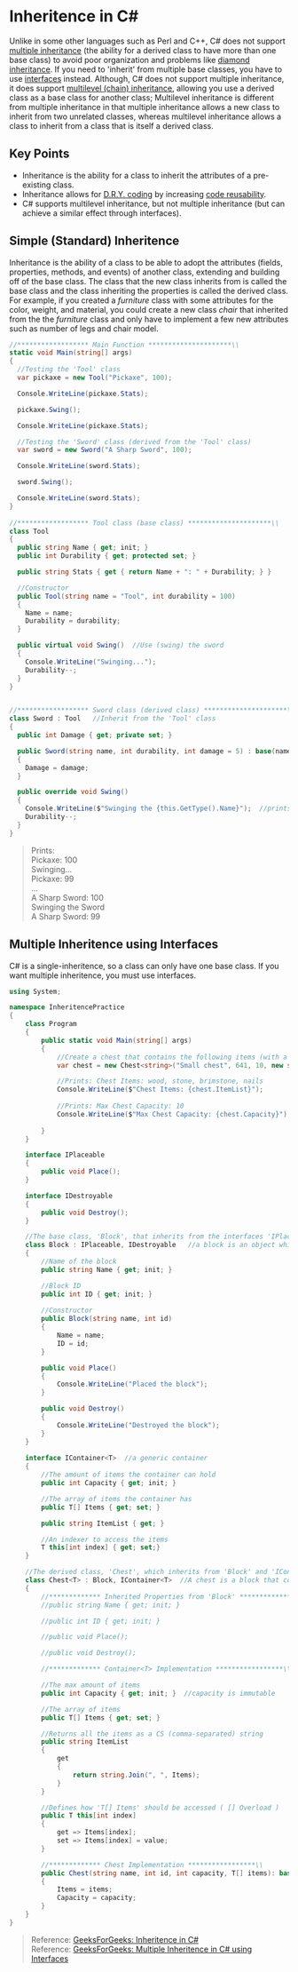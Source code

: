 # Inheritence in C#
 Unlike in some other languages such as Perl and C++, 
C# does not support [multiple inheritance](https://docstore.mik.ua/orelly/perl4/porm/ch11_06.htm)  (the ability for a derived class to have more than one base class) to avoid
poor organization and problems like [diamond inheritance](https://medium.com/@harshamw/deadly-diamond-of-death-e8bb4355c343).
If you need to 'inherit' from multiple base classes, you have to use [interfaces](https://docs.microsoft.com/en-us/dotnet/csharp/fundamentals/types/interfaces) instead. Although, C# does not support multiple inheritance, it does support [multilevel (chain) inheritance](https://www.geeksforgeeks.org/c-sharp-multilevel-inheritance/), 
allowing you use a derived class as a base class for another class; Multilevel inheritance is different from multiple inheritance in that multiple inheritance 
allows a new class to inherit from two unrelated classes, whereas  multilevel inheritance allows a class to inherit from a class that is itself a derived class.

## Key Points
- Inheritance is the ability for a class to inherit the attributes of a pre-existing class.
- Inheritance allows for [D.R.Y. coding](https://dzone.com/articles/is-your-code-dry-or-wet) by increasing [code reusability](https://www.c-sharpcorner.com/UploadFile/201fc1/what-is-code-reuse-and-why-we-use-it/).
- C# supports multilevel inheritance, but not multiple inheritance (but can achieve a similar effect through interfaces).

## Simple (Standard) Inheritence
Inheritance is the ability of a class to be able to adopt the attributes (fields, properties, methods, and events) of another class, extending and 
building off of the base class. The class that the new class inherits from is called the base class and the class inheriting the properties is called the derived class.
For example, if you created a _furniture_ class with some attributes for the color, weight, and material, you could create a new class _chair_ that inherited from the the
_furniture_ class and only have to implement a few new attributes such as number of legs and chair model.

```C#
//****************** Main Function *********************\\
static void Main(string[] args)
{
  //Testing the 'Tool' class
  var pickaxe = new Tool("Pickaxe", 100);

  Console.WriteLine(pickaxe.Stats);

  pickaxe.Swing();

  Console.WriteLine(pickaxe.Stats);

  //Testing the 'Sword' class (derived from the 'Tool' class)
  var sword = new Sword("A Sharp Sword", 100);

  Console.WriteLine(sword.Stats);

  sword.Swing();

  Console.WriteLine(sword.Stats);
}
    
//****************** Tool class (base class) *********************\\
class Tool
{
  public string Name { get; init; }
  public int Durability { get; protected set; }

  public string Stats { get { return Name + ": " + Durability; } }

  //Constructor
  public Tool(string name = "Tool", int durability = 100)
  {
    Name = name;
    Durability = durability;
  }

  public virtual void Swing()  //Use (swing) the sword
  {
    Console.WriteLine("Swinging...");
    Durability--;
  }
}


//****************** Sword class (derived class) *********************\\
class Sword : Tool   //Inherit from the 'Tool' class
{
  public int Damage { get; private set; }

  public Sword(string name, int durability, int damage = 5) : base(name, durability)    //calls the base constructor
  {
    Damage = damage;
  }

  public override void Swing()
  {
    Console.WriteLine($"Swinging the {this.GetType().Name}");  //prints 'Swinging the sword'
    Durability--;
  }
}
```
> Prints: <br />
> Pickaxe: 100 <br />
> Swinging...  <br />
> Pickaxe: 99  <br />
> ... <br />
> A Sharp Sword: 100 <br />
> Swinging the Sword <br />
> A Sharp Sword: 99  <br />

## Multiple Inheritence using Interfaces
C# is a single-inheritence, so a class can only have one base class. If you want multiple inheritence, you must use interfaces. 
```C#
using System;

namespace InheritencePractice
{
    class Program
    {
        public static void Main(string[] args)
        {
            //Create a chest that contains the following items (with a max of 10 items)
            var chest = new Chest<string>("Small chest", 641, 10, new string[] { "wood", "stone", "brimstone", "nails" });

            //Prints: Chest Items: wood, stone, brimstone, nails
            Console.WriteLine($"Chest Items: {chest.ItemList}");
            
            //Prints: Max Chest Capacity: 10
            Console.WriteLine($"Max Chest Capacity: {chest.Capacity}");
            
        }
    }

    interface IPlaceable
    {
        public void Place();
    }

    interface IDestroyable
    {
        public void Destroy();
    }

    //The base class, 'Block', that inherits from the interfaces 'IPlaceable' and 'IDestroyable'
    class Block : IPlaceable, IDestroyable   //a block is an object which can be created and destroyed
    { 
        //Name of the block
        public string Name { get; init; }

        //Block ID
        public int ID { get; init; }
        
        //Constructor
        public Block(string name, int id)
        {
            Name = name;
            ID = id;
        }

        public void Place()
        {
            Console.WriteLine("Placed the block");
        }

        public void Destroy()
        {
            Console.WriteLine("Destroyed the block");
        }
    }
    
    interface IContainer<T>  //a generic container
    {
        //The amount of items the container can hold
        public int Capacity { get; init; }

        //The array of items the container has
        public T[] Items { get; set; }

        public string ItemList { get; }

        //An indexer to access the items 
        T this[int index] { get; set;}
    }

    //The derived class, 'Chest', which inherits from 'Block' and 'IContainer' 
    class Chest<T> : Block, IContainer<T>  //A chest is a block that contains items.
    {
        //************* Inherited Properties from 'Block' ****************\\
        //public string Name { get; init; }

        //public int ID { get; init; }

        //public void Place();  

        //public void Destroy(); 

        //************* Container<T> Implementation *****************\\

        //The max amount of items
        public int Capacity { get; init; }  //capacity is immutable

        //The array of items
        public T[] Items { get; set; }

        //Returns all the items as a CS (comma-separated) string
        public string ItemList
        {
            get
            {
                return string.Join(", ", Items);
            }
        }

        //Defines how 'T[] Items' should be accessed ( [] Overload )
        public T this[int index]
        {
            get => Items[index];
            set => Items[index] = value;
        }

        //************* Chest Implementation *****************\\
        public Chest(string name, int id, int capacity, T[] items): base(name, id)   //call the base class constructor
        {
            Items = items;
            Capacity = capacity;
        }
    }
}
```
> Reference: [GeeksForGeeks: Inheritence in C#](https://www.geeksforgeeks.org/c-sharp-interface/) <br />
> Reference: [GeeksForGeeks: Multiple Inheritence in C# using Interfaces](https://www.geeksforgeeks.org/c-sharp-multiple-inheritance-using-interfaces/) <br />
